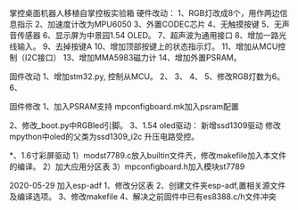 掌控桌面机器人移植自掌控板实验箱
硬件改动：
1、RGB灯改成8个，用作两边信息指示
2、加速度计改为MPU6050
3、外置CODEC芯片
4、无触摸按键
5、无声音传感器
6、显示屏为中景园1.54 OLED。
7、超声波为通用接口
8、增加一路光线输入。
9、去掉按键A
10、增加顶部按键上的状态指示灯。
11、增加从MCU控制（I2C接口）
13、增加MMA5983磁力计
14、增加外置PSRAM。

固件改动
1、增加stm32.py, 控制从MCU。
2、
3、
4、
5、修改RGB灯数为6。
6、

固件修改
1、加入PSRAM支持
    mpconfigboard.mk加入psram配置

2、修改_boot.py中RGBled引脚。
3、1.54 oled驱动：
    新增ssd1309驱动
    修改mpython中oled的父类为ssd1309_i2c
    升压电路受控。

*、1.6寸彩屏驱动
   1）modst7789.c放入builtin文件兲，修改makefile加入本文件的编译。
   2）加大应用分区表
   3）mpconfigboard.h加入模块st7789


2020-05-29
加入esp-adf
1、修改分区表
2、创建文件夹esp-adf,置相关源文件及编译选项。
3、修改makefile
4、解决之前固件中已有es8388.c/h文件冲突